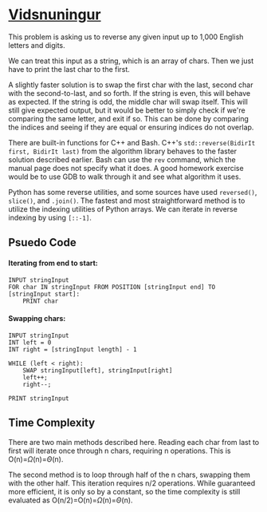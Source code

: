 # [Vidsnuningur](https://open.kattis.com/problems/vidsnuningur)

This problem is asking us to reverse any given input up to 1,000 English letters and digits. 

We can treat this input as a string, which is an array of chars. Then we just have to print the last char to the first.

A slightly faster solution is to swap the first char with the last, second char with the second-to-last, and so forth. If the string is even, this will behave as expected. If the string is odd, the middle char will swap itself. This will still give expected output, but it would be better to simply check if we're comparing the same letter, and exit if so. This can be done by comparing the indices and seeing if they are equal or ensuring indices do not overlap.

There are built-in functions for C++ and Bash. C++'s `std::reverse(BidirIt first, BidirIt last)` from the algorithm library behaves to the faster solution described earlier. Bash can use the `rev` command, which the manual page does not specify what it does. A good homework exercise would be to use GDB to walk through it and see what algorithm it uses.

Python has some reverse utilities, and some sources have used `reversed()`, `slice()`, and `.join()`. The fastest and most straightforward method is to utilize the indexing utilities of Python arrays. We can iterate in reverse indexing by using `[::-1]`. 

## Psuedo Code
#### Iterating from end to start:
```
INPUT stringInput
FOR char IN stringInput FROM POSITION [stringInput end] TO [stringInput start]:
    PRINT char
```
#### Swapping chars:
```
INPUT stringInput
INT left = 0
INT right = [stringInput length] - 1

WHILE (left < right):
    SWAP stringInput[left], stringInput[right]
    left++;
    right--;

PRINT stringInput
```

## Time Complexity
There are two main methods described here. Reading each char from last to first will iterate once through n chars, requiring n operations. This is O(n)=$\Omega$(n)=$\Theta$(n).

The second method is to loop through half of the n chars, swapping them with the other half. This iteration requires n/2 operations. While guaranteed more efficient, it is only so by a constant, so the time complexity is still evaluated as O(n/2)=O(n)=$\Omega$(n)=$\Theta$(n).